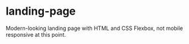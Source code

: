 # landing-page
Modern-looking landing page with HTML and CSS Flexbox, not mobile responsive at this point.
